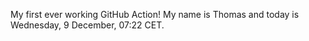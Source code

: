 My first ever working GitHub Action!
My name is Thomas and today is Wednesday, 9 December, 07:22 CET. 
